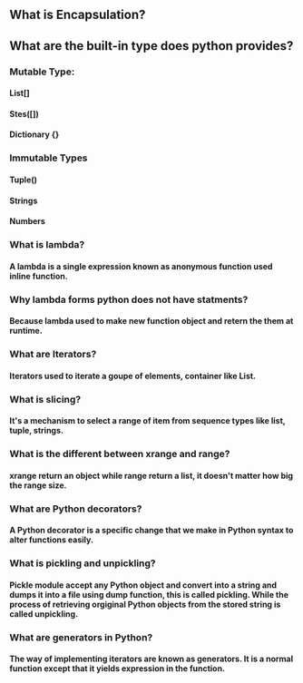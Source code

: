 ## What is Encapsulation?


## What are the built-in type does python provides?
### Mutable Type:
#### List[]
#### Stes([])
#### Dictionary {}

### Immutable Types
#### Tuple()
#### Strings
#### Numbers

### What is lambda?
#### A lambda is a single expression known as anonymous function used inline function.

### Why lambda forms python does not have statments?
#### Because lambda used to make new function object and retern the them at runtime.

### What are Iterators?
#### Iterators used to iterate a goupe of elements, container like List.

### What is slicing?
#### It's a mechanism to select a range of item from sequence types like list, tuple, strings.

### What is the different between xrange and range?
#### xrange return an object while range return a list, it doesn't matter how big the range size.

### What are Python decorators?
#### A Python decorator is a specific change that we make in Python syntax to alter functions easily.

### What is pickling and unpickling?
#### Pickle module accept any Python object and convert into a string and dumps it into a file using dump function,     this is called pickling. While the process of retrieving orgiginal Python objects from the stored string is called     unpickling.

### What are generators in Python?
#### The way of implementing iterators are known as generators.  It is a normal function except that it yields expression in the function.